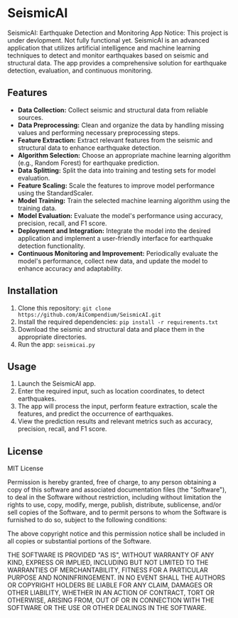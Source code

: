 # SeismicAI
SeismicAI: Earthquake Detection and Monitoring App
Notice: This project is under devlopment. Not fully functional yet. 
SeismicAI is an advanced application that utilizes artificial intelligence and machine learning techniques to detect and monitor earthquakes based on seismic and structural data. The app provides a comprehensive solution for earthquake detection, evaluation, and continuous monitoring.

## Features

- **Data Collection:** Collect seismic and structural data from reliable sources.
- **Data Preprocessing:** Clean and organize the data by handling missing values and performing necessary preprocessing steps.
- **Feature Extraction:** Extract relevant features from the seismic and structural data to enhance earthquake detection.
- **Algorithm Selection:** Choose an appropriate machine learning algorithm (e.g., Random Forest) for earthquake prediction.
- **Data Splitting:** Split the data into training and testing sets for model evaluation.
- **Feature Scaling:** Scale the features to improve model performance using the StandardScaler.
- **Model Training:** Train the selected machine learning algorithm using the training data.
- **Model Evaluation:** Evaluate the model's performance using accuracy, precision, recall, and F1 score.
- **Deployment and Integration:** Integrate the model into the desired application and implement a user-friendly interface for earthquake detection functionality.
- **Continuous Monitoring and Improvement:** Periodically evaluate the model's performance, collect new data, and update the model to enhance accuracy and adaptability.

## Installation

1. Clone this repository: `git clone https://github.com/AiCompendium/SeismicAI.git `
2. Install the required dependencies: `pip install -r requirements.txt`
3. Download the seismic and structural data and place them in the appropriate directories.
4. Run the app: `seismicai.py`

## Usage

1. Launch the SeismicAI app.
2. Enter the required input, such as location coordinates, to detect earthquakes.
3. The app will process the input, perform feature extraction, scale the features, and predict the occurrence of earthquakes.
4. View the prediction results and relevant metrics such as accuracy, precision, recall, and F1 score.

## License

MIT License

Permission is hereby granted, free of charge, to any person obtaining a copy
of this software and associated documentation files (the "Software"), to deal
in the Software without restriction, including without limitation the rights
to use, copy, modify, merge, publish, distribute, sublicense, and/or sell
copies of the Software, and to permit persons to whom the Software is
furnished to do so, subject to the following conditions:

The above copyright notice and this permission notice shall be included in all
copies or substantial portions of the Software.

THE SOFTWARE IS PROVIDED "AS IS", WITHOUT WARRANTY OF ANY KIND, EXPRESS OR
IMPLIED, INCLUDING BUT NOT LIMITED TO THE WARRANTIES OF MERCHANTABILITY,
FITNESS FOR A PARTICULAR PURPOSE AND NONINFRINGEMENT. IN NO EVENT SHALL THE
AUTHORS OR COPYRIGHT HOLDERS BE LIABLE FOR ANY CLAIM, DAMAGES OR OTHER
LIABILITY, WHETHER IN AN ACTION OF CONTRACT, TORT OR OTHERWISE, ARISING FROM,
OUT OF OR IN CONNECTION WITH THE SOFTWARE OR THE USE OR OTHER DEALINGS IN THE
SOFTWARE.
